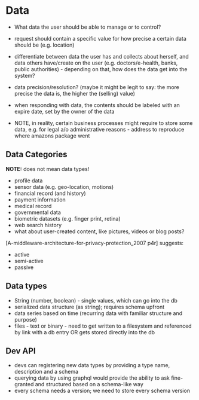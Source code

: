 Data
====


+   What data the user should be able to manage or to control?
+   request should contain a specific value for how precise a certain data should 
    be (e.g. location)
+   differentiate between data the user has and collects about herself, and data others have/create
    on the user (e.g. doctors/e-health, banks, public authorities) - depending on that, how does
    the data get into the system?
+   data precision/resolution? (maybe it might be legit to say: the more precise the data is, the 
    higher the (selling) value)
+   when responding with data, the contents should be labeled with an expire date, set by the
    owner of the data
    
+   NOTE, in reality, certain business processes might require to store some data, e.g. for legal
    a/o administrative reasons - address to reproduce where amazons package went 



## Data Categories

__NOTE:__ does not mean data types!

+   profile data
+   sensor data (e.g. geo-location, motions)
+   financial record (and history)
+   payment information
+   medical record
+   governmental data
+   biometric datasets (e.g. finger print, retina)
+   web search history
+   what about user-created content, like pictures, videos or blog posts?

[A-middleware-architecture-for-privacy-protection_2007 p4r] suggests:
+   active
+   semi-active
+   passive



## Data types

+   String (number, boolean) - single values, which can go into the db
+   serialized data structure (as string); requires schema upfront
+   data series based on time (recurring data with familiar structure and purpose)
+   files - text or binary - need to get written to a filesystem and referenced by link with a
    db entry OR gets stored directly into the db



## Dev API

+   devs can registering new data types by providing a type name, description and a schema
+   querying data by using graphql would provide the ability to ask fine-granted and structured
    based on a schema-like way
+   every schema needs a version; we need to store every schema version
